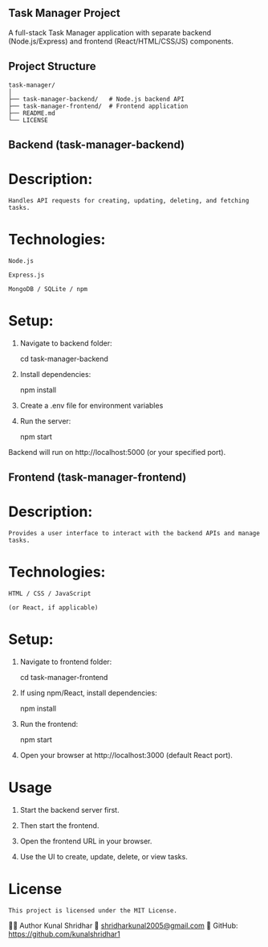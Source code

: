 ## Task Manager Project

A full-stack Task Manager application with separate backend (Node.js/Express) and frontend (React/HTML/CSS/JS) components.

## Project Structure
    task-manager/
    │
    ├── task-manager-backend/   # Node.js backend API
    ├── task-manager-frontend/  # Frontend application
    ├── README.md
    └── LICENSE

## Backend (task-manager-backend)

# Description:
    Handles API requests for creating, updating, deleting, and fetching tasks.

# Technologies:

    Node.js

    Express.js

    MongoDB / SQLite / npm


# Setup:

1. Navigate to backend folder:

    cd task-manager-backend


2. Install dependencies:

    npm install


3. Create a .env file for environment variables 


4. Run the server:

    npm start


Backend will run on http://localhost:5000 (or your specified port).

## Frontend (task-manager-frontend)

# Description:
    Provides a user interface to interact with the backend APIs and manage tasks.

# Technologies:

    HTML / CSS / JavaScript

    (or React, if applicable)

# Setup:

1. Navigate to frontend folder:

    cd task-manager-frontend


2. If using npm/React, install dependencies:

    npm install


3. Run the frontend:

    npm start


4. Open your browser at http://localhost:3000 (default React port).

# Usage

1. Start the backend server first.

2. Then start the frontend.

3. Open the frontend URL in your browser.

4. Use the UI to create, update, delete, or view tasks.


# License

    This project is licensed under the MIT License.

👨‍💻 Author
Kunal Shridhar
📧 shridharkunal2005@gmail.com
🔗 GitHub: https://github.com/kunalshridhar1
